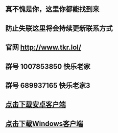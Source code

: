 ## 真不愧是你，这里你都能找到来

## 防止失联这里将会持续更新联系方式

## 官网 <a href="http://www.tkr.lol/" target="_blank">http://www.tkr.lol/</a>

## 群号 1007853850 快乐老家
## 群号 689937165  快乐老家3
## <a href="https://gitlab.com/taikongren/taikongren/-/raw/main/Surfboard_2.21.2__Build_216_.apk?ref_type=heads&inline=false" target="_blank">点击下载安卓客户端</a>
## <a href="[https://gitlab.com/taikongren/taikongren/-/raw/main/V2rayN.7z?ref_type=heads&inline=false](https://gitlab.com/taikongren/taikongren/-/raw/main/V2rayN.7z?ref_type=heads&inline=false)https://gitlab.com/taikongren/taikongren/-/raw/main/V2rayN.7z?ref_type=heads&inline=false" target="_blank">点击下载Windows客户端</a>
